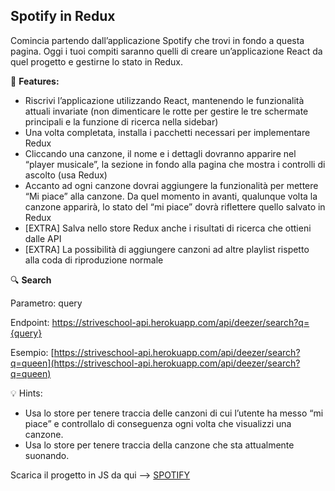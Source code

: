 ## **Spotify in Redux**

Comincia partendo dall’applicazione Spotify che trovi in fondo a questa pagina. Oggi i tuoi compiti saranno quelli di creare un’applicazione React da quel progetto e gestirne lo stato in Redux.

💬 **Features:**

- Riscrivi l’applicazione utilizzando React, mantenendo le funzionalità attuali invariate (non dimenticare le rotte per gestire le tre schermate principali e la funzione di ricerca nella sidebar)
- Una volta completata, installa i pacchetti necessari per implementare Redux
- Cliccando una canzone, il nome e i dettagli dovranno apparire nel “player musicale”, la sezione in fondo alla pagina che mostra i controlli di ascolto (usa Redux)
- Accanto ad ogni canzone dovrai aggiungere la funzionalità per mettere “Mi piace” alla canzone. Da quel momento in avanti, qualunque volta la canzone apparirà, lo stato del “mi piace” dovrà riflettere quello salvato in Redux
- [EXTRA] Salva nello store Redux anche i risultati di ricerca che ottieni dalle API
- [EXTRA] La possibilità di aggiungere canzoni ad altre playlist rispetto alla coda di riproduzione normale

🔍 **Search**

Parametro: query

Endpoint: https://striveschool-api.herokuapp.com/api/deezer/search?q={query}

Esempio: [https://striveschool-api.herokuapp.com/api/deezer/search?q=queen](https://striveschool-api.herokuapp.com/api/deezer/search?q=queen)

💡 Hints:

- Usa lo store per tenere traccia delle canzoni di cui l’utente ha messo “mi piace” e controllalo di conseguenza ogni volta che visualizzi una canzone.
- Usa lo store per tenere traccia della canzone che sta attualmente suonando.

Scarica il progetto in JS da qui –> [SPOTIFY](https://join.epicode.com/wp-content/uploads/2022/08/spotify-start.zip)

